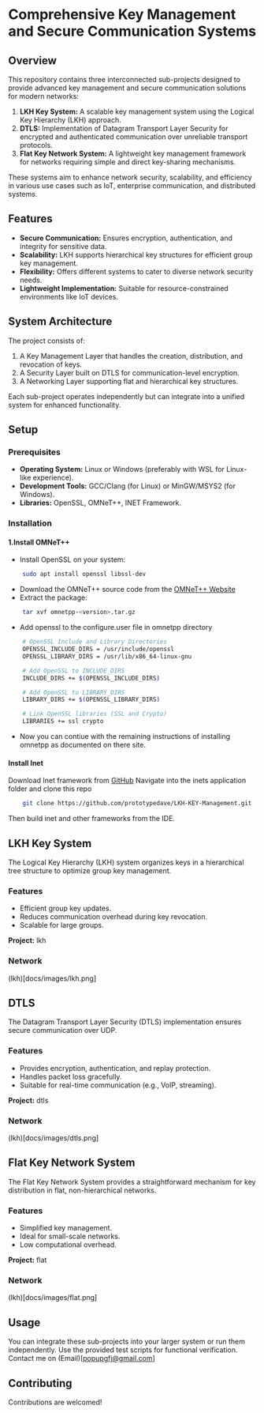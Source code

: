 # Comprehensive Key Management and Secure Communication Systems

## Overview
This repository contains three interconnected sub-projects designed to provide advanced key management and secure communication solutions for modern networks:

1. **LKH Key System:** A scalable key management system using the Logical Key Hierarchy (LKH) approach.
2. **DTLS:** Implementation of Datagram Transport Layer Security for encrypted and authenticated communication over unreliable transport protocols.
3. **Flat Key Network System:** A lightweight key management framework for networks requiring simple and direct key-sharing mechanisms.

These systems aim to enhance network security, scalability, and efficiency in various use cases such as IoT, enterprise communication, and distributed systems.

## Features
- **Secure Communication:** Ensures encryption, authentication, and integrity for sensitive data.
- **Scalability:** LKH supports hierarchical key structures for efficient group key management.
- **Flexibility:** Offers different systems to cater to diverse network security needs.
- **Lightweight Implementation:** Suitable for resource-constrained environments like IoT devices.

## System Architecture
The project consists of:
1. A Key Management Layer that handles the creation, distribution, and revocation of keys.
2. A Security Layer built on DTLS for communication-level encryption.
3. A Networking Layer supporting flat and hierarchical key structures.

Each sub-project operates independently but can integrate into a unified system for enhanced functionality.

## Setup

### Prerequisites
- **Operating System:** Linux or Windows (preferably with WSL for Linux-like experience).
- **Development Tools:** GCC/Clang (for Linux) or MinGW/MSYS2 (for Windows).
- **Libraries:** OpenSSL, OMNeT++, INET Framework.

### Installation
#### 1.Install OMNeT++
- Install OpenSSL on your system:
``` bash
    sudo apt install openssl libssl-dev
 ```
- Download the OMNeT++ source code from the [OMNeT++ Website](https://omnetpp.org/)
- Extract the package:
``` bash
    tar xvf omnetpp-<version>.tar.gz
```
- Add openssl to the configure.user file in omnetpp directory
```bash
    # OpenSSL Include and Library Directories
    OPENSSL_INCLUDE_DIRS = /usr/include/openssl
    OPENSSL_LIBRARY_DIRS = /usr/lib/x86_64-linux-gnu

    # Add OpenSSL to INCLUDE_DIRS
    INCLUDE_DIRS += $(OPENSSL_INCLUDE_DIRS)

    # Add OpenSSL to LIBRARY_DIRS
    LIBRARY_DIRS += $(OPENSSL_LIBRARY_DIRS)

    # Link OpenSSL libraries (SSL and Crypto)
    LIBRARIES += ssl crypto
```
- Now you can contiue with the remaining instructions of installing omnetpp as documented on there site.

#### Install Inet
Download Inet framework from [GitHub](https://github.com/inet-framework/inet)
Navigate into the inets application folder and clone this repo
``` bash
    git clone https://github.com/prototypedave/LKH-KEY-Management.git
```
Then build inet and other frameworks from the IDE.

## LKH Key System
The Logical Key Hierarchy (LKH) system organizes keys in a hierarchical tree structure to optimize group key management.

### Features
- Efficient group key updates.
- Reduces communication overhead during key revocation.
- Scalable for large groups.

**Project:** lkh

### Network
(lkh)[docs/images/lkh.png]

## DTLS
The Datagram Transport Layer Security (DTLS) implementation ensures secure communication over UDP.

### Features
- Provides encryption, authentication, and replay protection.
- Handles packet loss gracefully.
- Suitable for real-time communication (e.g., VoIP, streaming).

**Project:** dtls

### Network
(lkh)[docs/images/dtls.png]

## Flat Key Network System
The Flat Key Network System provides a straightforward mechanism for key distribution in flat, non-hierarchical networks.

### Features
- Simplified key management.
- Ideal for small-scale networks.
- Low computational overhead.

**Project:** flat

### Network
(lkh)[docs/images/flat.png]

## Usage
You can integrate these sub-projects into your larger system or run them independently. Use the provided test scripts for functional verification. Contact me on (Email)[popupgfj@gmail.com]

## Contributing
Contributions are welcomed!